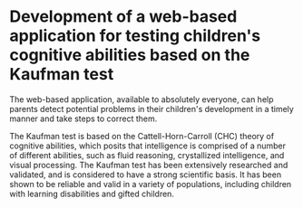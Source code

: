 # Development of a web-based application for testing children's cognitive abilities based on the Kaufman test

The web-based application, available to absolutely everyone, can help parents detect potential problems in their children's development in a timely manner and take steps to correct them.

The Kaufman test is based on the Cattell-Horn-Carroll (CHC) theory of cognitive abilities, which posits that intelligence is comprised of a number of different abilities, such as fluid reasoning, crystallized intelligence, and visual processing. The Kaufman test has been extensively researched and validated, and is considered to have a strong scientific basis. It has been shown to be reliable and valid in a variety of populations, including children with learning disabilities and gifted children.
